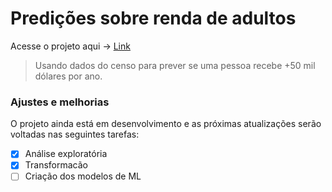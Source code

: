 # Predições sobre renda de adultos 
Acesse o projeto aqui -> [Link](https://github.com/matheussrf/Data-Science/blob/main/Notebook%2001%20-%20predi%C3%A7%C3%B5es%20sobre%20renda%20de%20aldultos/%5BEM_DESENVOLVIMENTO%5DMachine%20Learning%20para%20prever%20se%20uma%20pessoa%20recebe%20mais%20de%2050%20mil%20d%C3%B3lares%20por%20ano.ipynb)


> Usando dados do censo para prever se uma pessoa recebe +50 mil dólares por ano.

### Ajustes e melhorias

O projeto ainda está em desenvolvimento e as próximas atualizações serão voltadas nas seguintes tarefas:

- [x] Análise exploratória
- [x] Transformacão 
- [ ] Criação dos modelos de ML

